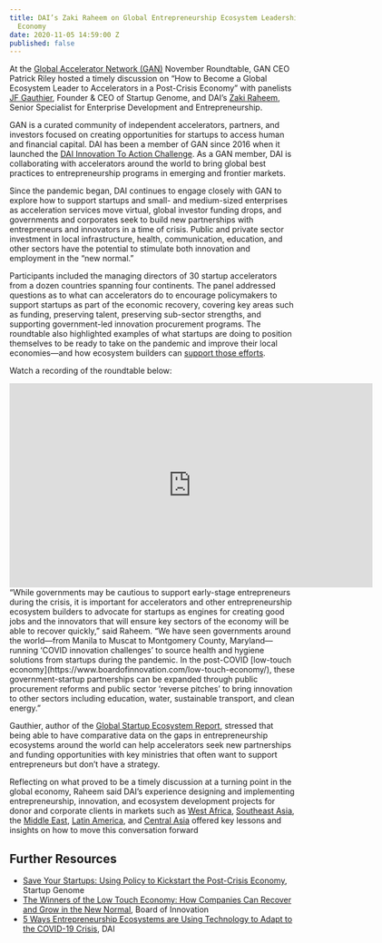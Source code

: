 ```yaml
---
title: DAI’s Zaki Raheem on Global Entrepreneurship Ecosystem Leadership in a Post-Crisis
  Economy
date: 2020-11-05 14:59:00 Z
published: false
---
```


At the [Global Accelerator Network (GAN)](https://www.gan.co/) November Roundtable, GAN CEO Patrick Riley hosted a timely discussion on “How to Become a Global Ecosystem Leader to Accelerators in a Post-Crisis Economy” with panelists [JF Gauthier](https://www.linkedin.com/in/jfgauthier/), Founder & CEO of Startup Genome, and DAI’s [Zaki Raheem](https://www.dai.com/who-we-are/our-team/zaki-raheem), Senior Specialist for Enterprise Development and Entrepreneurship.

GAN is a curated community of independent accelerators, partners, and investors focused on creating opportunities for startups to access human and financial capital. DAI has been a member of GAN since 2016 when it launched the [DAI Innovation To Action Challenge](https://www.dai.com/news/dai-and-partners-launch-innovation-action-challenge#:~:text=DAI%20and%20three%20key%20partners,in%20emerging%20and%20transitioning%20nations). As a GAN member, DAI is collaborating with accelerators around the world to bring global best practices to entrepreneurship programs in emerging and frontier markets. 

Since the pandemic began, DAI continues to engage closely with GAN to explore how to support startups and small- and medium-sized enterprises as acceleration services move virtual, global investor funding drops, and governments and corporates seek to build new partnerships with entrepreneurs and innovators in a time of crisis. Public and private sector investment in local infrastructure, health, communication, education, and other sectors have the potential to stimulate both innovation and employment in the “new normal.” 

Participants included the managing directors of 30 startup accelerators from a dozen countries spanning four continents. The panel addressed questions as to what can accelerators do to encourage policymakers to support startups as part of the economic recovery, covering key areas such as funding, preserving talent, preserving sub-sector strengths, and supporting government-led innovation procurement programs. The roundtable also highlighted examples of what startups are doing to position themselves to be ready to take on the pandemic and improve their local economies—and how ecosystem builders can [support those efforts](https://dai-global-developments.com/articles/commercializing-agricultural-innovations-in-the-age-of-covid-19).

Watch a recording of the roundtable below:
<iframe src="https://player.vimeo.com/video/476011713" width="640" height="360" frameborder="0" allow="autoplay; fullscreen" allowfullscreen></iframe>
“While governments may be cautious to support early-stage entrepreneurs during the crisis, it is important for accelerators and other entrepreneurship ecosystem builders to advocate for startups as engines for creating good jobs and the innovators that will ensure key sectors of the economy will be able to recover quickly,” said Raheem. “We have seen governments around the world—from Manila to Muscat to Montgomery County, Maryland—running ‘COVID innovation challenges’ to source health and hygiene solutions from startups during the pandemic. In the post-COVID [low-touch economy](https://www.boardofinnovation.com/low-touch-economy/), these government-startup partnerships can be expanded through public procurement reforms and public sector ‘reverse pitches’ to bring innovation to other sectors including education, water, sustainable transport, and clean energy.”

Gauthier, author of the [Global Startup Ecosystem Report](https://startupgenome.com/all-reports), stressed that being able to have comparative data on the gaps in entrepreneurship ecosystems around the world can help accelerators seek new partnerships and funding opportunities with key ministries that often want to support entrepreneurs but don’t have a strategy.

Reflecting on what proved to be a timely discussion at a turning point in the global economy, Raheem said DAI’s experience designing and implementing entrepreneurship, innovation, and ecosystem development projects for donor and corporate clients in markets such as [West Africa](https://www.dai.com/our-work/projects/ghana-kosmos-innovation-center-kic), [Southeast Asia](https://www.dai.com/our-work/projects/worldwide-shell-livewire-global-consultancy), the [Middle East](https://www.dai.com/our-work/projects/palestine-innovative-private-sector-development-project-ipsdp), [Latin America](https://www.dai.com/our-work/projects/mexico-prosperity-fund-mexico-energy-services-programme), and [Central Asia](https://www.dai.com/our-work/projects/kyrgyzstan-and-tajikistan-enterprise-and-innovation-programme) offered key lessons and insights on how to move this conversation forward

## Further Resources

* [Save Your Startups: Using Policy to Kickstart the Post-Crisis Economy](https://startupgenome.com/article/save-your-startups-using-policy-to-kick-start-post-crisis-economy), Startup Genome
* [The Winners of the Low Touch Economy: How Companies Can Recover and Grow in the New Normal](https://www.boardofinnovation.com/low-touch-economy/), Board of Innovation
* [5 Ways Entrepreneurship Ecosystems are Using Technology to Adapt to the COVID-19 Crisis](https://dai-global-digital.com/5-ways-entrepreneurship-ecosystems-are-using-technology-to-adapt-to-the-covid-19-crisis.html), DAI